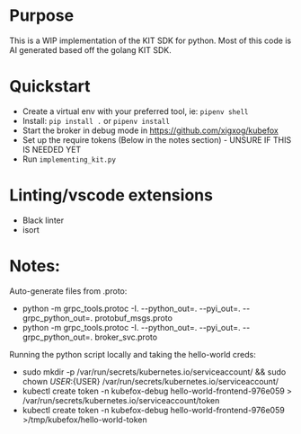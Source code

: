 # Purpose
This is a WIP implementation of the KIT SDK for python. Most of this code is AI generated
based off the golang KIT SDK.


# Quickstart
- Create a virtual env with your preferred tool, ie: `pipenv shell`
- Install: `pip install .` or `pipenv install`
- Start the broker in debug mode in <https://github.com/xigxog/kubefox>
- Set up the require tokens (Below in the notes section) - UNSURE IF THIS IS NEEDED YET
- Run `implementing_kit.py`


# Linting/vscode extensions
- Black linter
- isort

# Notes:


Auto-generate files from .proto:
- python -m grpc_tools.protoc -I. --python_out=. --pyi_out=. --grpc_python_out=. protobuf_msgs.proto
- python -m grpc_tools.protoc -I. --python_out=. --pyi_out=. --grpc_python_out=. broker_svc.proto


Running the python script locally and taking the hello-world creds:
- sudo mkdir -p /var/run/secrets/kubernetes.io/serviceaccount/ && sudo chown ${USER}:${USER} /var/run/secrets/kubernetes.io/serviceaccount/
- kubectl create token -n kubefox-debug hello-world-frontend-976e059 > /var/run/secrets/kubernetes.io/serviceaccount/token
- kubectl create token -n kubefox-debug hello-world-frontend-976e059 >/tmp/kubefox/hello-world-token